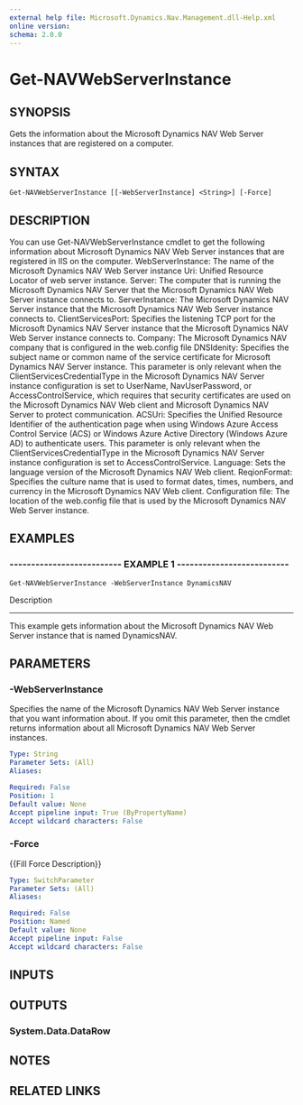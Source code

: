 ```yaml
---
external help file: Microsoft.Dynamics.Nav.Management.dll-Help.xml
online version: 
schema: 2.0.0
---
```


# Get-NAVWebServerInstance

## SYNOPSIS
Gets the information about the Microsoft Dynamics NAV Web Server instances that are registered on a computer.

## SYNTAX

```
Get-NAVWebServerInstance [[-WebServerInstance] <String>] [-Force]
```

## DESCRIPTION
You can use Get-NAVWebServerInstance cmdlet to get the following information about Microsoft Dynamics NAV Web Server instances that are registered in IIS on the computer.
WebServerInstance: The name of the Microsoft Dynamics NAV Web Server instance
Uri: Unified Resource Locator of web server instance.
Server: The computer that is running the Microsoft Dynamics NAV Server that the Microsoft Dynamics NAV Web Server instance connects to.
ServerInstance: The Microsoft Dynamics NAV Server instance that the Microsoft Dynamics NAV Web Server instance connects to.
ClientServicesPort: Specifies the listening TCP port for the Microsoft Dynamics NAV Server instance that the Microsoft Dynamics NAV Web Server instance connects to.
Company: The Microsoft Dynamics NAV company that is configured in the web.config file
DNSIdenity: Specifies the subject name or common name of the service certificate for Microsoft Dynamics NAV Server instance.
This parameter is only relevant when the ClientServicesCredentialType in the Microsoft Dynamics NAV Server instance configuration is set to UserName, NavUserPassword, or AccessControlService, which requires that security certificates are used on the Microsoft Dynamics NAV Web client and Microsoft Dynamics NAV Server to protect communication.
ACSUri: Specifies the Unified Resource Identifier of the authentication page when using Windows Azure Access Control Service (ACS) or Windows Azure Active Directory (Windows Azure AD) to authenticate users.
This parameter is only relevant when the ClientServicesCredentialType in the Microsoft Dynamics NAV Server instance configuration is set to AccessControlService.
Language: Sets the language version of the Microsoft Dynamics NAV Web client.
ReqionFormat: Specifies the culture name that is used to format dates, times, numbers, and currency in the Microsoft Dynamics NAV Web client.
Configuration file: The location of the web.config file that is used by the Microsoft Dynamics NAV Web Server instance.

## EXAMPLES

### -------------------------- EXAMPLE 1 --------------------------
```
Get-NAVWebServerInstance -WebServerInstance DynamicsNAV
```

Description

-----------

This example gets information about the Microsoft Dynamics NAV Web Server instance that is named DynamicsNAV.

## PARAMETERS

### -WebServerInstance
Specifies the name of the Microsoft Dynamics NAV Web Server instance that you want information about.
If you omit this parameter, then the cmdlet returns information about all Microsoft Dynamics NAV Web Server instances.

```yaml
Type: String
Parameter Sets: (All)
Aliases: 

Required: False
Position: 1
Default value: None
Accept pipeline input: True (ByPropertyName)
Accept wildcard characters: False
```

### -Force
{{Fill Force Description}}

```yaml
Type: SwitchParameter
Parameter Sets: (All)
Aliases: 

Required: False
Position: Named
Default value: None
Accept pipeline input: False
Accept wildcard characters: False
```

## INPUTS

## OUTPUTS

### System.Data.DataRow

## NOTES
## RELATED LINKS

